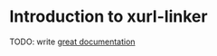 # Introduction to xurl-linker

TODO: write [great documentation](http://jacobian.org/writing/what-to-write/)

